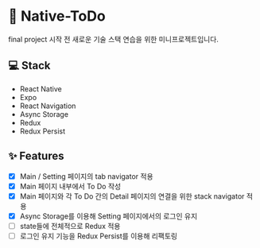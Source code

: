 # 📱 Native-ToDo

final project 시작 전 새로운 기술 스택 연습을 위한 미니프로젝트입니다.

## 💻 Stack

-   React Native
-   Expo
-   React Navigation
-   Async Storage
-   Redux
-   Redux Persist

## ✨ Features

-   [x] Main / Setting 페이지의 tab navigator 적용
-   [x] Main 페이지 내부에서 To Do 작성
-   [x] Main 페이지와 각 To Do 간의 Detail 페이지의 연결을 위한 stack navigator 적용
-   [x] Async Storage를 이용해 Setting 페이지에서의 로그인 유지
-   [ ] state들에 전체적으로 Redux 적용
-   [ ] 로그인 유지 기능을 Redux Persist를 이용해 리팩토링
